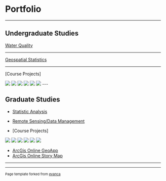 # Portfolio

---

## Undergraduate Studies 

[Water Quality](/pdf/Lake_of_Egypt_Water_Quality.pdf)

---
[Geospatial Statistics](/pdf/Statistical_Analysis_of_COVID-19_in_Illinois.pdf)

---
[Course Projects]

<img src="images/2005.jpg?raw=true"/>
<img src="images/2006.jpg?raw=true"/>
<img src="images/Change.jpg?raw=true"/>
<img src="images/Chicago_airport_noise.jpg?raw=true"/>
<img src="images/Ohare_Stand_Dist.jpg?raw=true"/>
<img src="images/ex2.jpg?raw=true"/>
---

## Graduate Studies

- [Statistic Analysis](/pdf/Lighting_and_Seizures.pdf)
- [Remote Sensing/Data Management](/pdf/Term_Project.pdf)

- [Course Projects]

<img src="images/Clustering.jpg?raw=true"/>
<img src="images/Tulsa_CO_block_asian.jpg?raw=true"/>
<img src="images/Population.jpg?raw=true"/>
<img src="images/African_Seasonal_Change.gif?raw=true"/>
<img src="images/Roi_new.png?raw=true"/>
<img src="images/Penny_Royal_Kriging.jpg?raw=true"/>


- [ArcGis Online GeoApp](https://www.arcgis.com/apps/dashboards/5c51c534a9764ae3b396d8aec6325cb9)
- [ArcGis Online Story Map](http://example.com/)

---




---
<p style="font-size:11px">Page template forked from <a href="https://github.com/evanca/quick-portfolio">evanca</a></p>
<!-- Remove above link if you don't want to attibute -->

